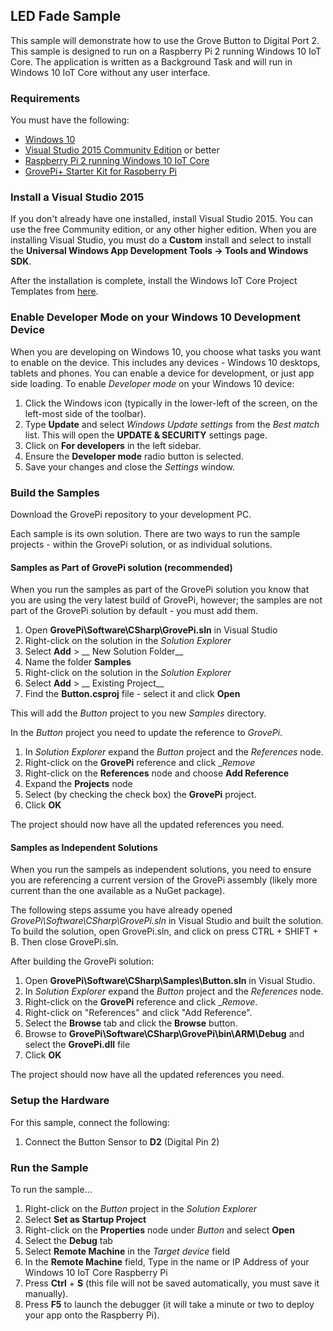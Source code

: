 ## **LED Fade Sample**
This sample will demonstrate how to use the Grove Button to Digital Port 2.  This sample is designed to run on a Raspberry Pi 2 running Windows 10 IoT Core. The application is written as a Background Task and will run in Windows 10 IoT Core without any user interface.

### Requirements
You must have the following:

- [Windows 10](https://www.microsoft.com/windows/)
- [Visual Studio 2015 Community Edition](https://www.visualstudio.com/) or better
- [Raspberry Pi 2 running Windows 10 IoT Core](http://ms-iot.github.io/content/en-US/win10/RPI.htm)
- [GrovePi+ Starter Kit for Raspberry Pi](http://www.dexterindustries.com/grovepi-starter-kit/)

### Install a Visual Studio 2015
If you don't already have one installed, install Visual Studio 2015. You can use the free Community edition, or any other higher edition. When you are installing Visual Studio, you must do a __Custom__ install and select to install the __Universal Windows App Development Tools -> Tools and Windows SDK__. 

After the installation is complete, install the Windows IoT Core Project Templates from [here](https://visualstudiogallery.msdn.microsoft.com/55b357e1-a533-43ad-82a5-a88ac4b01dec).

### Enable Developer Mode on your Windows 10 Development Device
When you are developing on Windows 10, you choose what tasks you want to enable on the device. This includes any devices - Windows 10 desktops, tablets and phones. You can enable a device for development, or just app side loading. To enable _Developer mode_ on your Windows 10 device:

1. Click the Windows icon (typically in the lower-left of the screen, on the left-most side of the toolbar). 
2. Type __Update__ and select _Windows Update settings_ from the _Best match_ list. This will open the __UPDATE & SECURITY__ settings page. 
3. Click on __For developers__ in the left sidebar.
4. Ensure the __Developer mode__ radio button is selected.
5. Save your changes and close the _Settings_ window.  

### Build the Samples
Download the GrovePi repository to your development PC.

Each sample is its own solution. There are two ways to run the sample projects - within the GrovePi solution, or as individual solutions.

#### Samples as Part of GrovePi solution (recommended)
When you run the samples as part of the GrovePi solution you know that you are using the very latest build of GrovePi, however; the samples are not part of the GrovePi solution by default - you must add them.

1. Open __GrovePi\Software\CSharp\GrovePi.sln__ in Visual Studio
2. Right-click on the solution in the _Solution Explorer_
3. Select __Add__ > __ New Solution Folder__
4. Name the folder __Samples__
5. Right-click on the solution in the _Solution Explorer_
6. Select __Add__ > __ Existing Project__
7. Find the __Button.csproj__ file - select it and click __Open__

This will add the _Button_ project to you new _Samples_ directory.

In the _Button_ project you need to update the reference to _GrovePi_.

1. In _Solution Explorer_ expand the _Button_ project and the _References_ node.
2. Right-click on the __GrovePi__ reference and click __Remove_
3. Right-click on the __References__ node and choose __Add Reference__
4. Expand the __Projects__ node
5. Select (by checking the check box) the __GrovePi__ project.
6. Click __OK__

The project should now have all the updated references you need. 

#### Samples as Independent Solutions
When you run the sampels as independent solutions, you need to ensure you are referencing a current version of the GrovePi assembly (likely more current than the one available as a NuGet package). 

The following steps assume you have already opened _GrovePi\Software\CSharp\GrovePi.sln_ in Visual Studio and built the solution.  To build the solution, open GrovePi.sln, and click on press CTRL + SHIFT + B.  Then close GrovePi.sln.

After building the GrovePi solution:   

1. Open __GrovePi\Software\CSharp\Samples\Button.sln__ in Visual Studio.   
2. In _Solution Explorer_ expand the _Button_ project and the _References_ node.  
3. Right-click on the __GrovePi__ reference and click __Remove_.  
4. Right-click on "References" and click "Add Reference".  
5. Select the __Browse__ tab and click the __Browse__ button.  
6. Browse to __GrovePi\Software\CSharp\GrovePi\bin\ARM\Debug__ and select the __GrovePi.dll__ file  
7. Click __OK__  

The project should now have all the updated references you need. 

### Setup the Hardware
For this sample, connect the following:

1. Connect the Button Sensor to __D2__ (Digital Pin 2)

### Run the Sample
To run the sample... 

1. Right-click on the _Button_ project in the _Solution Explorer_
2. Select __Set as Startup Project__
3. Right-click on the __Properties__ node under _Button_ and select __Open__
4. Select the __Debug__ tab
5. Select __Remote Machine__ in the _Target device_ field
6. In the __Remote Machine__ field, Type in the name or IP Address of your Windows 10 IoT Core Raspberry Pi
7. Press __Ctrl__ + __S__ (this file will not be saved automatically, you must save it manually).
8. Press __F5__ to launch the debugger (it will take a minute or two to deploy your app onto the Raspberry Pi).
